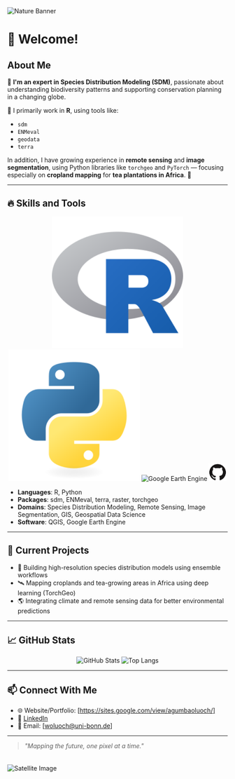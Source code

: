<!-- Banner Image -->
<img src="https://images.unsplash.com/photo-1506744038136-46273834b3fb" alt="Nature Banner" style="width:100%; height:300px; object-fit:cover;">

# 👋 Welcome!

## About Me

🌱 **I'm an expert in Species Distribution Modeling (SDM)**, passionate about understanding biodiversity patterns and supporting conservation planning in a changing globe.  

📍 I primarily work in **R**, using tools like:

- `sdm`
- `ENMeval`
- `geodata`
- `terra`

In addition, I have growing experience in **remote sensing** and **image segmentation**, using Python libraries like `torchgeo` and `PyTorch` — focusing especially on **cropland mapping** for **tea plantations in Africa**. 🍃

---

## 🔥 Skills and Tools

<div align="center">

<img src="https://raw.githubusercontent.com/devicons/devicon/master/icons/r/r-original.svg" alt="R" width="300" height="300"/>
<img src="https://raw.githubusercontent.com/devicons/devicon/master/icons/python/python-original.svg" alt="Python" width="300" height="300"/>
<img src="https://images.icon-icons.com/1508/PNG/512/googleearth-engine_104576.png" alt="Google Earth Engine" width="300" height="300"/>
<img src="https://raw.githubusercontent.com/devicons/devicon/master/icons/github/github-original.svg" alt="GitHub" width="40" height="40"/>

</div>

- **Languages**: R, Python
- **Packages**: sdm, ENMeval, terra, raster, torchgeo
- **Domains**: Species Distribution Modeling, Remote Sensing, Image Segmentation, GIS, Geospatial Data Science
- **Software**: QGIS, Google Earth Engine

---

## 🚀 Current Projects

- 🔬 Building high-resolution species distribution models using ensemble workflows
- 🛰️ Mapping croplands and tea-growing areas in Africa using deep learning (TorchGeo)
- 🌎 Integrating climate and remote sensing data for better environmental predictions

---

## 📈 GitHub Stats

<div align="center">

![GitHub Stats](https://github-readme-stats.vercel.app/api?username=wycology&show_icons=true&theme=radical)
![Top Langs](https://github-readme-stats.vercel.app/api/top-langs/?username=wycology&layout=compact&theme=radical)

</div>

---

## 📫 Connect With Me

- 🌐 Website/Portfolio: [https://sites.google.com/view/agumbaoluoch/]
- 🔗 [LinkedIn](https://www.linkedin.com/in/wyclife-oluoch-3924341b9/)  
- 📧 Email: [woluoch@uni-bonn.de]  

---

> *"Mapping the future, one pixel at a time."*

<!-- Optional Footer Image -->
<img src="https://images.unsplash.com/photo-1614064641938-3b7b70dbe0e1" alt="Satellite Image" style="width:100%; height:250px; object-fit:cover; margin-top:20px;">

